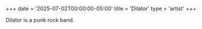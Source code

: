 +++
date = '2025-07-02T00:00:00-05:00'
title = 'Dilator'
type = 'artist'
+++

Dilator is a punk rock band.
